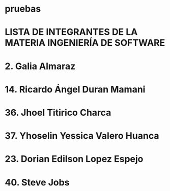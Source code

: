 # pruebas
# LISTA DE INTEGRANTES DE LA MATERIA INGENIERÍA DE SOFTWARE
# 2. Galia Almaraz
# 14. Ricardo Ángel Duran Mamani
# 36. Jhoel Titirico Charca
# 37. Yhoselin Yessica Valero Huanca
# 23. Dorian Edilson Lopez Espejo
# 40. Steve Jobs


